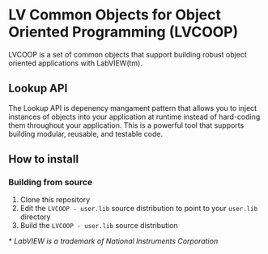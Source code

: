 # LV Common Objects for Object Oriented Programming (LVCOOP)

LVCOOP is a set of common objects that support building robust object oriented applications with LabVIEW(tm).

## Lookup API

The Lookup API is depenency mangament pattern that allows you to inject instances of objects into your application at runtime instead of hard-coding them throughout your application. This is a powerful tool that supports building modular, reusable, and testable code.

## How to install

### Building from source

1) Clone this repository
2) Edit the `LVCOOP - user.lib` source distribution to point to your `user.lib` directory
3) Build the `LVCOOP - user.lib` source distribution



\* *LabVIEW is a trademark of National Instruments Corporation*

